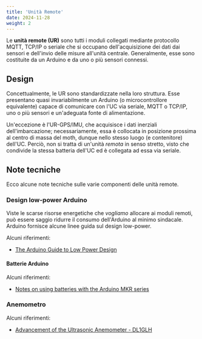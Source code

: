 ```yaml
---
title: 'Unità Remote'
date: 2024-11-28
weight: 2
---
```


Le **unità remote (UR)** sono tutti i moduli collegati mediante
protocollo MQTT, TCP/IP o seriale che si occupano dell'acquisizione
dei dati dai sensori e dell'invio delle misure all'unità
centrale. Generalmente, esse sono costituite da un Arduino e da uno o
più sensori connessi.


<!--more-->

## Design
Concettualmente, le UR sono standardizzate nella loro struttura. Esse
presentano quasi invariabilmente un Arduino (o microcontrollore
equivalente) capace di comunicare con l'UC via seriale, MQTT o TCP/IP,
uno o più sensori e un'adeguata fonte di alimentazione.

Un'eccezione è l'UR-GPS/IMU, che acquisisce i dati inerziali
dell'imbarcazione; necessariamente, essa è collocata in posizione
prossima al centro di massa del moth, dunque nello stesso luogo (e
contenitore) dell'UC. Perciò, non si tratta di un'unità *remota* in
senso stretto, visto che condivide la stessa batteria dell'UC ed è
collegata ad essa via seriale.

## Note tecniche
Ecco alcune note tecniche sulle varie componenti delle unità remote.

### Design low-power Arduino
Viste le scarse risorse energetiche che _vogliamo_ allocare ai moduli
remoti, può essere saggio ridurre il consumo dell'Arduino al minimo
sindacale. Arduino fornisce alcune linee guida sul design low-power.

Alcuni riferimenti:
 - [The Arduino Guide to Low Power Design](https://docs.arduino.cc/learn/electronics/low-power/)

#### Batterie Arduino
Alcuni riferimenti:
 - [Notes on using batteries with the Arduino MKR series](https://docs.arduino.cc/tutorials/mkr-wifi-1010/mkr-battery-app-note/)


### Anemometro
Alcuni riferimenti:
 - [Advancement of the Ultrasonic Anemometer - DL1GLH](https://www.dl1glh.de/ultrasonic-anemometer.html#advancement)



